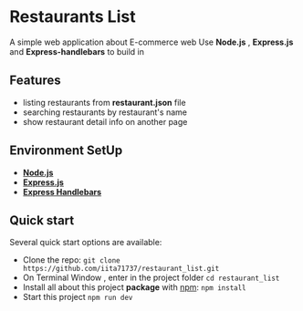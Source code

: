 # Restaurants List
A simple web application about E-commerce web 
Use **Node.js** , **Express.js** and **Express-handlebars** to build in


## Features
- listing restaurants from **restaurant.json** file
- searching restaurants by restaurant's name
- show restaurant detail info on another page

## Environment SetUp
- __[Node.js](https://nodejs.org/en/)__ 
- __[Express.js](https://www.npmjs.com/package/express)__ 
- __[Express Handlebars](https://www.npmjs.com/package/express-handlebars)__

## Quick start

Several quick start options are available:

- Clone the repo: `git clone https://github.com/iita71737/restaurant_list.git`
- On Terminal Window , enter in the project folder `cd restaurant_list` 
- Install all about this project **package** with [npm](https://www.npmjs.com/): `npm install`
- Start this project `npm run dev `